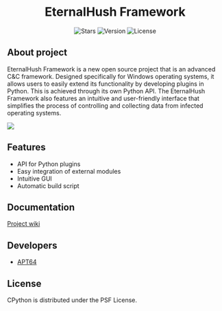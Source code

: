 <div id="header" align="center">
  <h1>
    EternalHush Framework
  </h1>
  <p align="center">
     <img src="https://img.shields.io/github/stars/APT64/EternalHushFramework?label=Stars" alt="Stars">
     <img src="https://img.shields.io/badge/1.0.0.0-red?label=Version" alt="Version">
     <img src="https://img.shields.io/badge/MIT-green?label=License" alt="License">
  </p>
</div>

## About project
EternalHush Framework is a new open source project that is an advanced C&C framework. Designed specifically for Windows operating systems, it allows users to easily extend its functionality by developing plugins in Python. This is achieved through its own Python API.
The EternalHush Framework also features an intuitive and user-friendly interface that simplifies the process of controlling and collecting data from infected operating systems.

<img src="https://i.ibb.co/rkjtMWm/image.png">

## Features
- API for Python plugins
- Easy integration of external modules
- Intuitive GUI
- Automatic build script

## Documentation
[Project wiki](https://github.com/APT64/EternalHushFramework/wiki)

## Developers
- [APT64](https://github.com/APT64)

## License
CPython is distributed under the PSF License.
